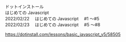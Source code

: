 ドットインストール<br>
はじめての Javascript<br>
2022/02/22 　はじめての Javascript 　#1 ～#5<br>
2022/02/23 　はじめての Javascript 　#5 ～#8<br>

https://dotinstall.com/lessons/basic_javascript_v5/58505
